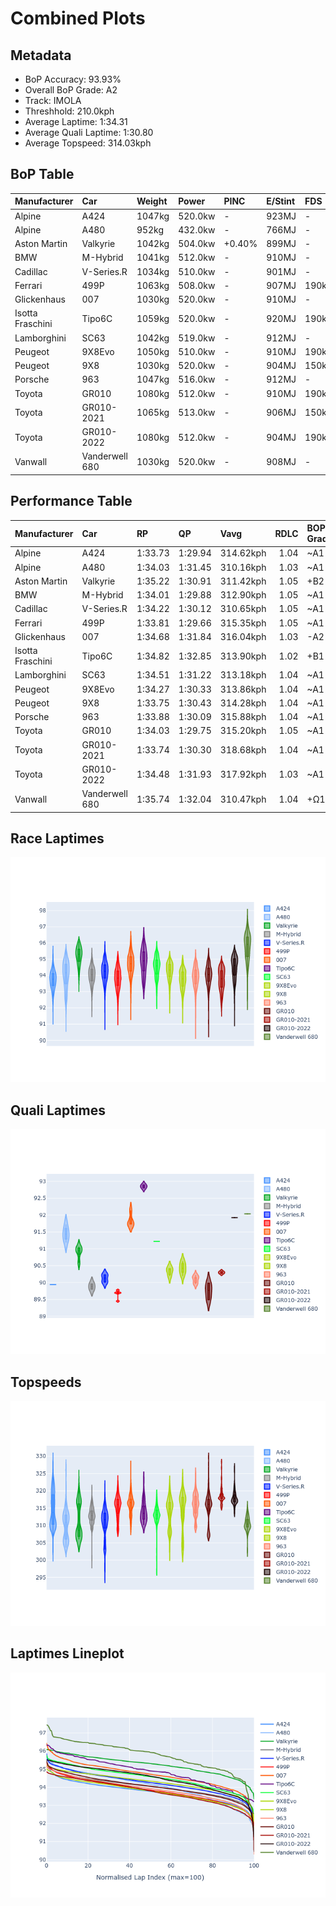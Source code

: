 # Combined Plots

## Metadata

- BoP Accuracy: 93.93%
- Overall BoP Grade: A2
- Track: IMOLA
- Threshhold: 210.0kph
- Average Laptime: 1:34.31
- Average Quali Laptime: 1:30.80
- Average Topspeed: 314.03kph

## BoP Table
| Manufacturer     | Car            | Weight   | Power   | PINC   | E/Stint   | FDS    | RDP    | QDP    | TDP    |
|:-----------------|:---------------|:---------|:--------|:-------|:----------|:-------|:-------|:-------|:-------|
| Alpine           | A424           | 1047kg   | 520.0kw | -      | 923MJ     | -      | 51.64% | 59.31% | 26.80% |
| Alpine           | A480           | 952kg    | 432.0kw | -      | 766MJ     | -      | 53.05% | 74.07% | 48.97% |
| Aston Martin     | Valkyrie       | 1042kg   | 504.0kw | +0.40% | 899MJ     | -      | 53.50% | 53.33% | 21.51% |
| BMW              | M-Hybrid       | 1041kg   | 512.0kw | -      | 910MJ     | -      | 52.89% | 56.22% | 33.41% |
| Cadillac         | V-Series.R     | 1034kg   | 510.0kw | -      | 901MJ     | -      | 48.63% | 60.80% | 19.01% |
| Ferrari          | 499P           | 1063kg   | 508.0kw | -      | 907MJ     | 190kph | 51.38% | 44.98% | 9.83%  |
| Glickenhaus      | 007            | 1030kg   | 520.0kw | -      | 910MJ     | -      | 46.15% | 49.30% | 41.45% |
| Isotta Fraschini | Tipo6C         | 1059kg   | 520.0kw | -      | 920MJ     | 190kph | 43.95% | 47.22% | 31.53% |
| Lamborghini      | SC63           | 1042kg   | 519.0kw | -      | 912MJ     | -      | 48.33% | 60.95% | 28.65% |
| Peugeot          | 9X8Evo         | 1050kg   | 510.0kw | -      | 910MJ     | 190kph | 48.87% | 52.78% | 15.41% |
| Peugeot          | 9X8            | 1030kg   | 520.0kw | -      | 904MJ     | 150kph | 54.54% | 58.39% | 9.69%  |
| Porsche          | 963            | 1047kg   | 516.0kw | -      | 912MJ     | -      | 50.70% | 44.30% | 29.51% |
| Toyota           | GR010          | 1080kg   | 512.0kw | -      | 910MJ     | 190kph | 51.09% | 52.71% | 11.46% |
| Toyota           | GR010-2021     | 1065kg   | 513.0kw | -      | 906MJ     | 150kph | 54.08% | 54.81% | 9.72%  |
| Toyota           | GR010-2022     | 1080kg   | 512.0kw | -      | 904MJ     | 190kph | 53.45% | 68.83% | 9.58%  |
| Vanwall          | Vanderwell 680 | 1030kg   | 520.0kw | -      | 908MJ     | -      | 49.68% | 60.93% | 34.43% |

## Performance Table
| Manufacturer     | Car            | RP      | QP      | Vavg      |   RDLC | BOP-Grade   | Match   |
|:-----------------|:---------------|:--------|:--------|:----------|-------:|:------------|:--------|
| Alpine           | A424           | 1:33.73 | 1:29.94 | 314.62kph |   1.04 | ~A1         | 99.94%  |
| Alpine           | A480           | 1:34.03 | 1:31.45 | 310.16kph |   1.03 | ~A1         | 99.73%  |
| Aston Martin     | Valkyrie       | 1:35.22 | 1:30.91 | 311.42kph |   1.05 | +B2         | 81.32%  |
| BMW              | M-Hybrid       | 1:34.01 | 1:29.88 | 312.90kph |   1.05 | ~A1         | 100.00% |
| Cadillac         | V-Series.R     | 1:34.22 | 1:30.12 | 310.65kph |   1.05 | ~A1         | 99.75%  |
| Ferrari          | 499P           | 1:33.81 | 1:29.66 | 315.35kph |   1.05 | ~A1         | 99.85%  |
| Glickenhaus      | 007            | 1:34.68 | 1:31.84 | 316.04kph |   1.03 | -A2         | 94.86%  |
| Isotta Fraschini | Tipo6C         | 1:34.82 | 1:32.85 | 313.90kph |   1.02 | +B1         | 86.57%  |
| Lamborghini      | SC63           | 1:34.51 | 1:31.22 | 313.18kph |   1.04 | ~A1         | 99.62%  |
| Peugeot          | 9X8Evo         | 1:34.27 | 1:30.33 | 313.86kph |   1.04 | ~A1         | 100.00% |
| Peugeot          | 9X8            | 1:33.75 | 1:30.43 | 314.28kph |   1.04 | ~A1         | 99.92%  |
| Porsche          | 963            | 1:33.88 | 1:30.09 | 315.88kph |   1.04 | ~A1         | 99.70%  |
| Toyota           | GR010          | 1:34.03 | 1:29.75 | 315.20kph |   1.05 | ~A1         | 99.74%  |
| Toyota           | GR010-2021     | 1:33.74 | 1:30.30 | 318.68kph |   1.04 | ~A1         | 100.00% |
| Toyota           | GR010-2022     | 1:34.48 | 1:31.93 | 317.92kph |   1.03 | ~A1         | 99.75%  |
| Vanwall          | Vanderwell 680 | 1:35.74 | 1:32.04 | 310.47kph |   1.04 | +Ω1         | 42.18%  |

## Race Laptimes
![Race Laptimes](images/race_violin.png)

## Quali Laptimes
![Quali Laptimes](images/quali_violin.png)

## Topspeeds
![Topspeeds](images/topspeed_violin.png)

## Laptimes Lineplot
![Laptimes Lineplot](images/laptime_line.png)

